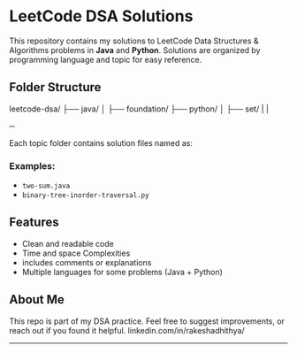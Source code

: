 # LeetCode DSA Solutions

This repository contains my solutions to LeetCode Data Structures & Algorithms problems in **Java** and **Python**. Solutions are organized by programming language and topic for easy reference.

## Folder Structure

leetcode-dsa/
├── java/
│ ├── foundation/
├── python/
│ ├── set/
| |

─

Each topic folder contains solution files named as:

### Examples:

- `two-sum.java`
- `binary-tree-inorder-traversal.py`

## Features

- Clean and readable code
- Time and space Complexities
- includes comments or explanations
- Multiple languages for some problems (Java + Python)

## About Me

This repo is part of my DSA practice. Feel free to suggest improvements, or reach out if you found it helpful.
linkedin.com/in/rakeshadhithya/

---
